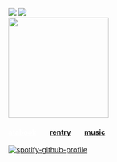 ![](https://komarev.com/ghpvc/?username=massofthefermentingdregs&style=flat-square&color=000000&label=visitors) <img src="https://pixels.crd.co/assets/images/gallery06/902ddb74.gif?v=93aac41c" /> <br>
<img src="https://i.pinimg.com/736x/c0/8f/84/c08f84db21c9e3ec42474622f507da96.jpg" width="200"/>   
<h4><a href="https://cat.atabook.org/" style="color: white;"> atabook</a>⠀ ⠀ <a href="https://rentry.co/isopod">rentry</a>⠀ ⠀ <a href="https://www.last.fm/user/zygothe">music</a> 
 </h4>

<div id="header" align="left">
 
[![spotify-github-profile](https://spotify-github-profile.kittinanx.com/api/view?uid=elgjykck3q0llbegql1o5o61u&cover_image=true&theme=natemoo-re&show_offline=false&background_color=191515&interchange=false&bar_color=000000&bar_color_cover=false)](https://github.com/kittinan/spotify-github-profile)
